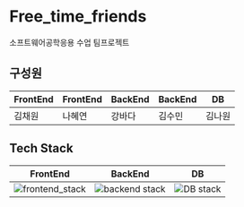 # Free_time_friends

소프트웨어공학응용 수업 팀프로젝트

##  구성원

| FrontEnd | FrontEnd | BackEnd | BackEnd | DB |
| ---------|--------- | ------- | ------- | -- |
| 김채원     | 나혜연     | 강바다   | 김수민    |김나원|

## Tech Stack
| FrontEnd | BackEnd | DB |
| -------- | ------- | -- |
|![frontend_stack](src="https://user-images.githubusercontent.com/88534959/158944552-3cb9ae7b-65c9-44de-94b9-6f86afd72689.png") | ![backend stack]("https://user-images.githubusercontent.com/88534959/158944790-d1b149d4-d38a-4d52-8fa4-55a27c4ab46c.png") | ![DB stack]("https://user-images.githubusercontent.com/88534959/158944837-c1da797b-ab48-439d-8faa-e078a1c4f86d.png")|
